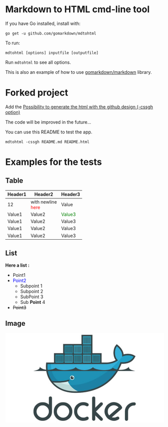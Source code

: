 # Markdown to HTML cmd-line tool

If you have Go installed, install with:

    go get -u github.com/gomarkdown/mdtohtml

To run:

    mdtohtml [options] inputfile [outputfile]

Run `mdtohtml` to see all options.

This is also an example of how to use [gomarkdown/markdown](https://github.com/gomarkdown/markdown) library.

<div style = "display:block; clear:both; page-break-after:always;"></div>

# Forked project

Add the [Possibility to generate the html with the github design (-cssgh option)](https://github.com/sindresorhus/github-markdown-css)

The code will be improved in the future...

You can use this README to test the app.

```
mdtohtml -cssgh README.md README.html
```

<div style = "display:block; clear:both; page-break-after:always;"></div>

# Examples for the tests


## Table

Header1   | Header2              | Header3
--------- | -------------------- | --------------------
12        | with newline<br><span style="color:red">here</span> | Value
Value1    | Value2               | <span style="color:green">Value3</span>
Value1    | Value2               | Value3
Value1    | Value2               | Value3
Value1    | Value2               | Value3

## List 

**Here a list :**

* Point1
* <span style="color:blue">Point2</span>
    * Subpoint 1
    * Subpoint 2
    * SubPoint 3
    * Sub **Point** 4
* ~~Point3~~


## Image

![Example](img/Logo-Docker-.jpg)